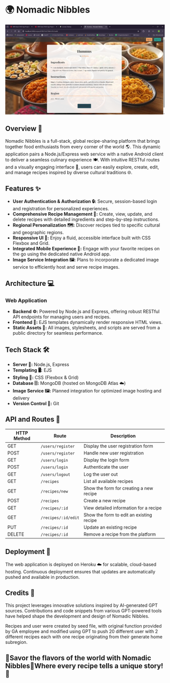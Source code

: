 # 🌍 Nomadic Nibbles
![Nomadic Nibbles Landing](./public/assets/images/pic.png)
## Overview 📖

Nomadic Nibbles is a full-stack, global recipe-sharing platform that brings together food enthusiasts from every corner of the world 🌎. This dynamic application pairs a Node.js/Express web service with a native Android client to deliver a seamless culinary experience 🍽️. With intuitive RESTful routes and a visually engaging interface 🎨, users can easily explore, create, edit, and manage recipes inspired by diverse cultural traditions 🌐.

## Features ✨

- **User Authentication & Authorization 🔒:** Secure, session-based login and registration for personalized experiences.
- **Comprehensive Recipe Management 📝:** Create, view, update, and delete recipes with detailed ingredients and step-by-step instructions.
- **Regional Personalization 🗺️:** Discover recipes tied to specific cultural and geographic regions.
- **Responsive UI 📱:** Enjoy a fluid, accessible interface built with CSS Flexbox and Grid.
- **Integrated Mobile Experience 📲:** Engage with your favorite recipes on the go using the dedicated native Android app.
- **Image Service Integration 🖼️:** Plans to incorporate a dedicated image service to efficiently host and serve recipe images.

## Architecture 💻

### Web Application
- **Backend ⚙️:** Powered by Node.js and Express, offering robust RESTful API endpoints for managing users and recipes.
- **Frontend 🎨:** EJS templates dynamically render responsive HTML views.
- **Static Assets 📁:** All images, stylesheets, and scripts are served from a public directory for seamless performance.

## Tech Stack 🛠️

- **Server 🚀:** Node.js, Express
- **Templating 🖥️:** EJS
- **Styling 🎨:** CSS (Flexbox & Grid)
- **Database 🗄️:** MongoDB (hosted on MongoDB Atlas ☁️)
- **Image Service 🖼️:** Planned integration for optimized image hosting and delivery
- **Version Control 🐙:** Git

## API and Routes 🚦

| HTTP Method | Route                 | Description                                 |
| ----------- | --------------------- | ------------------------------------------- |
| GET         | `/users/register`     | Display the user registration form          |
| POST        | `/users/register`     | Handle new user registration                |
| GET         | `/users/login`        | Display the login form                      |
| POST        | `/users/login`        | Authenticate the user                       |
| GET         | `/users/logout`       | Log the user out                            |
| GET         | `/recipes`            | List all available recipes                  |
| GET         | `/recipes/new`        | Show the form for creating a new recipe     |
| POST        | `/recipes`            | Create a new recipe                         |
| GET         | `/recipes/:id`        | View detailed information for a recipe      |
| GET         | `/recipes/:id/edit`   | Show the form to edit an existing recipe    |
| PUT         | `/recipes/:id`        | Update an existing recipe                   |
| DELETE      | `/recipes/:id`        | Remove a recipe from the platform           |

## Deployment 🚀

The web application is deployed on Heroku ☁️ for scalable, cloud-based hosting. Continuous deployment ensures that updates are automatically pushed and available in production.

## Credits 🤖

This project leverages innovative solutions inspired by AI-generated GPT sources. Contributions and code snippets from various GPT-powered tools have helped shape the development and design of Nomadic Nibbles.

Recipes and user were created by seed file, with original function provided by GA employee and modified using GPT to push 20 different user with 2 different recipes each with one recipe originating from their generate home subregion.

## 🌟Savor the flavors of the world with Nomadic Nibbles🌟Where every recipe tells a unique story!🌟
